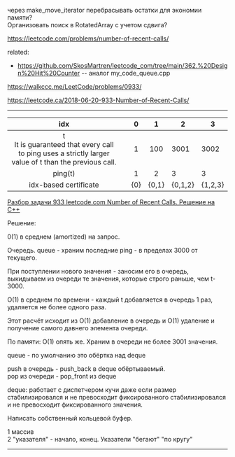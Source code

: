 через make_move_iterator перебрасывать остатки для экономии памяти?  
Организовать поиск в RotatedArray с учетом сдвига?

https://leetcode.com/problems/number-of-recent-calls/

related: 
- https://github.com/SkosMartren/leetcode_com/tree/main/362.%20Design%20Hit%20Counter -- аналог my_code_queue.cpp

https://walkccc.me/LeetCode/problems/0933/

https://leetcode.ca/2018-06-20-933-Number-of-Recent-Calls/

__________

|                                                   idx                                                  	|   	|  0  	|   1   	| 2       	| 3       	|
|:------------------------------------------------------------------------------------------------------:	|:-:	|:---:	|:-----:	|---------	|---------	|
| t <br> It is guaranteed that every call to ping uses a strictly larger value of t than the previous call. 	|   	|  1  	|  100  	| 3001    	| 3002    	|
| ping(t)                                                                                                	|   	| 1   	| 2     	| 3       	| 3       	|
| idx-based certificate                                                                                  	|   	| {0} 	| {0,1} 	| {0,1,2} 	| {1,2,3} 	|

[Разбор задачи 933 leetcode.com Number of Recent Calls. Решение на C++](https://www.youtube.com/watch?v=iK2EnenuLG0)

Решение:

0(1) в среднем (amortized) на запрос.

Очередь. queue<int> - храним последние ping - в пределах 3000 от текущего.

При поступлении нового значения - заносим его в очередь, выкидываем из очереди те значения, которые строго раньше, чем t-3000.

O(1) в среднем по времени - каждый t добавляется в очередь 1 раз, удаляется не более одного раза.

Этот расчёт исходит из O(1) добавление в очередь и O(1) удаление и получение самого давнего элемента очереди.

По памяти: O(1) опять же. Храним в очереди не более 3001 значения.

queue<int> - по умолчанию это обёртка над deque<int>

push в очередь - push_back в deque обёртываемый.  
рор из очереди - рор_front из deque

deque: работает с диспетчером кучи даже если размер стабилизировался и не превосходит фиксированного 
стабилизировался и не превосходит фиксированного значения.

Написать собственный кольцевой буфер.

1 массив  
2 "указателя" - начало, конец. Указатели "бегают" "по кругу"


__________
